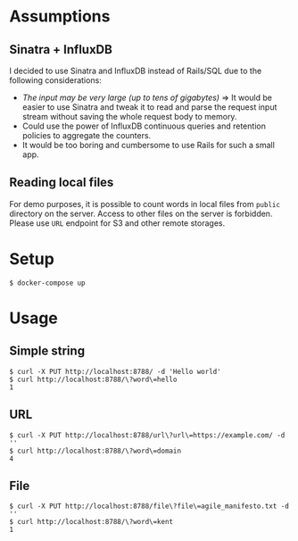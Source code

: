 # Assumptions

## Sinatra + InfluxDB

I decided to use Sinatra and InfluxDB instead of Rails/SQL due to the following considerations:

- _The input may be very large (up to tens of gigabytes)_ => It would be easier to use Sinatra and tweak it to read and 
parse the request input stream without saving the whole request body to memory.
- Could use the power of InfluxDB continuous queries and retention policies to aggregate the counters.
- It would be too boring and cumbersome to use Rails for such a small app.

## Reading local files

For demo purposes, it is possible to count words in local files from `public` directory on the server. 
Access to other files on the server is forbidden. Please use `URL` endpoint for S3 and other remote storages.

# Setup

```
$ docker-compose up
```

# Usage

## Simple string

```
$ curl -X PUT http://localhost:8788/ -d 'Hello world'
$ curl http://localhost:8788/\?word\=hello
1
```

## URL

```
$ curl -X PUT http://localhost:8788/url\?url\=https://example.com/ -d ''
$ curl http://localhost:8788/\?word\=domain
4
```

## File

```
$ curl -X PUT http://localhost:8788/file\?file\=agile_manifesto.txt -d ''
$ curl http://localhost:8788/\?word\=kent 
1                  
```

